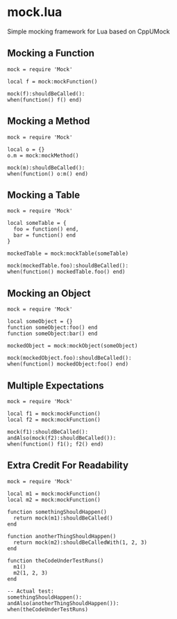mock.lua
========

Simple mocking framework for Lua based on CppUMock

## Mocking a Function

    mock = require 'Mock'
    
    local f = mock:mockFunction()

    mock(f):shouldBeCalled():
    when(function() f() end)
    
## Mocking a Method

    mock = require 'Mock'
    
    local o = {}
    o.m = mock:mockMethod()

    mock(m):shouldBeCalled():
    when(function() o:m() end)

## Mocking a Table

    mock = require 'Mock'
    
    local someTable = {
      foo = function() end,
      bar = function() end
    }
    
    mockedTable = mock:mockTable(someTable)

    mock(mockedTable.foo):shouldBeCalled():
    when(function() mockedTable.foo() end)
    
## Mocking an Object

    mock = require 'Mock'
    
    local someObject = {}
    function someObject:foo() end
    function someObject:bar() end
    
    mockedObject = mock:mockObject(someObject)
    
    mock(mockedObject.foo):shouldBeCalled():
    when(function() mockedObject:foo() end)
    
## Multiple Expectations

    mock = require 'Mock'
    
    local f1 = mock:mockFunction()
    local f2 = mock:mockFunction()

    mock(f1):shouldBeCalled():
    andAlso(mock(f2):shouldBeCalled()):
    when(function() f1(); f2() end)

## Extra Credit For Readability

    mock = require 'Mock'
    
    local m1 = mock:mockFunction()
    local m2 = mock:mockFunction()

    function somethingShouldHappen()
      return mock(m1):shouldBeCalled()
    end

    function anotherThingShouldHappen()
      return mock(m2):shouldBeCalledWith(1, 2, 3)
    end

    function theCodeUnderTestRuns()
      m1()
      m2(1, 2, 3)
    end

    -- Actual test:
    somethingShouldHappen():
    andAlso(anotherThingShouldHappen()):
    when(theCodeUnderTestRuns)
